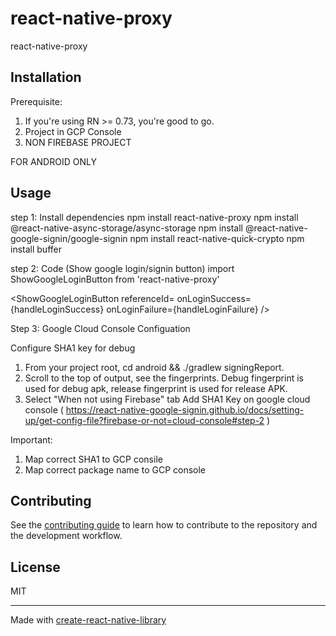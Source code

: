 # react-native-proxy

react-native-proxy

## Installation

Prerequisite:
1. If you're using RN >= 0.73, you're good to go.
2. Project in GCP Console 
3. NON FIREBASE PROJECT


FOR ANDROID ONLY

## Usage

step 1: Install dependencies
npm install react-native-proxy
npm install @react-native-async-storage/async-storage
npm install @react-native-google-signin/google-signin
npm install react-native-quick-crypto
npm install buffer

step 2: Code (Show google login/signin button)
import ShowGoogleLoginButton from 'react-native-proxy'

<ShowGoogleLoginButton
    referenceId=<YOUR REF ID>
    onLoginSuccess={handleLoginSuccess}
    onLoginFailure={handleLoginFailure}
/>

Step 3: Google Cloud Console Configuation

Configure SHA1 key for debug 
1. From your project root, cd android && ./gradlew signingReport.
2. Scroll to the top of output, see the fingerprints. Debug fingerprint is used for debug apk, release fingerprint is used for release APK.
3. Select "When not using Firebase" tab Add SHA1 Key on google cloud console ( https://react-native-google-signin.github.io/docs/setting-up/get-config-file?firebase-or-not=cloud-console#step-2 )

Important:
1. Map correct SHA1 to GCP consile
2. Map correct package name to GCP console


## Contributing

See the [contributing guide](CONTRIBUTING.md) to learn how to contribute to the repository and the development workflow.

## License

MIT

---

Made with [create-react-native-library](https://github.com/callstack/react-native-builder-bob)
